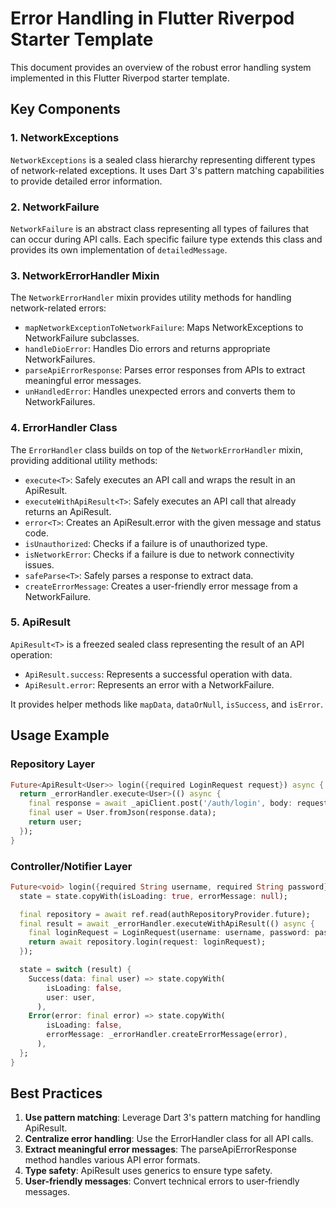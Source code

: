 # Error Handling in Flutter Riverpod Starter Template

This document provides an overview of the robust error handling system implemented in this Flutter Riverpod starter template.

## Key Components

### 1. NetworkExceptions

`NetworkExceptions` is a sealed class hierarchy representing different types of network-related exceptions. It uses Dart 3's pattern matching capabilities to provide detailed error information.

### 2. NetworkFailure

`NetworkFailure` is an abstract class representing all types of failures that can occur during API calls. Each specific failure type extends this class and provides its own implementation of `detailedMessage`.

### 3. NetworkErrorHandler Mixin

The `NetworkErrorHandler` mixin provides utility methods for handling network-related errors:

- `mapNetworkExceptionToNetworkFailure`: Maps NetworkExceptions to NetworkFailure subclasses.
- `handleDioError`: Handles Dio errors and returns appropriate NetworkFailures.
- `parseApiErrorResponse`: Parses error responses from APIs to extract meaningful error messages.
- `unHandledError`: Handles unexpected errors and converts them to NetworkFailures.

### 4. ErrorHandler Class

The `ErrorHandler` class builds on top of the `NetworkErrorHandler` mixin, providing additional utility methods:

- `execute<T>`: Safely executes an API call and wraps the result in an ApiResult.
- `executeWithApiResult<T>`: Safely executes an API call that already returns an ApiResult.
- `error<T>`: Creates an ApiResult.error with the given message and status code.
- `isUnauthorized`: Checks if a failure is of unauthorized type.
- `isNetworkError`: Checks if a failure is due to network connectivity issues.
- `safeParse<T>`: Safely parses a response to extract data.
- `createErrorMessage`: Creates a user-friendly error message from a NetworkFailure.

### 5. ApiResult

`ApiResult<T>` is a freezed sealed class representing the result of an API operation:

- `ApiResult.success`: Represents a successful operation with data.
- `ApiResult.error`: Represents an error with a NetworkFailure.

It provides helper methods like `mapData`, `dataOrNull`, `isSuccess`, and `isError`.

## Usage Example

### Repository Layer

```dart
Future<ApiResult<User>> login({required LoginRequest request}) async {
  return _errorHandler.execute<User>(() async {
    final response = await _apiClient.post('/auth/login', body: request.toJson());
    final user = User.fromJson(response.data);
    return user;
  });
}
```

### Controller/Notifier Layer

```dart
Future<void> login({required String username, required String password}) async {
  state = state.copyWith(isLoading: true, errorMessage: null);

  final repository = await ref.read(authRepositoryProvider.future);
  final result = await _errorHandler.executeWithApiResult(() async {
    final loginRequest = LoginRequest(username: username, password: password);
    return await repository.login(request: loginRequest);
  });

  state = switch (result) {
    Success(data: final user) => state.copyWith(
        isLoading: false,
        user: user,
      ),
    Error(error: final error) => state.copyWith(
        isLoading: false,
        errorMessage: _errorHandler.createErrorMessage(error),
      ),
  };
}
```

## Best Practices

1. **Use pattern matching**: Leverage Dart 3's pattern matching for handling ApiResult.
2. **Centralize error handling**: Use the ErrorHandler class for all API calls.
3. **Extract meaningful error messages**: The parseApiErrorResponse method handles various API error formats.
4. **Type safety**: ApiResult uses generics to ensure type safety.
5. **User-friendly messages**: Convert technical errors to user-friendly messages.
